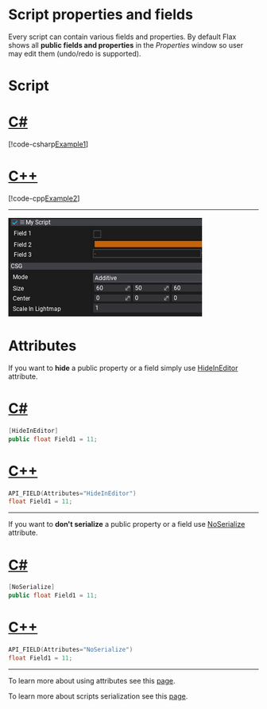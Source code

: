 # Script properties and fields

Every script can contain various fields and properties. By default Flax shows all **public fields and properties** in the *Properties* window so user may edit them (undo/redo is supported).

# Script

# [C#](#tab/code-csharp)
[!code-csharp[Example1](code-examples/properties.cs)]
# [C++](#tab/code-cpp)
[!code-cpp[Example2](code-examples/properties.h)]
***

![Script Properties](media/script-ui.png)

# Attributes

If you want to **hide** a public property or a field simply use [HideInEditor](https://docs.flaxengine.com/api/FlaxEngine.HideInEditorAttribute.html) attribute.

# [C#](#tab/code-csharp)
```cs
[HideInEditor]
public float Field1 = 11;
```
# [C++](#tab/code-cpp)
```cpp
API_FIELD(Attributes="HideInEditor")
float Field1 = 11;
```
***

If you want to **don't serialize** a public property or a field use [NoSerialize](https://docs.flaxengine.com/api/FlaxEngine.NoSerializeAttribute.html) attribute.

# [C#](#tab/code-csharp)
```cs
[NoSerialize]
public float Field1 = 11;
```
# [C++](#tab/code-cpp)
```cpp
API_FIELD(Attributes="NoSerialize")
float Field1 = 11;
```
***

To learn more about using attributes see this [page](attributes.md).

To learn more about scripts serialization see this [page](serialization/index.md).
